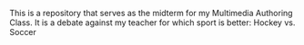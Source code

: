 This is a repository that serves as the midterm for my Multimedia Authoring Class. It is a debate against my teacher for which sport is better: Hockey vs. Soccer
